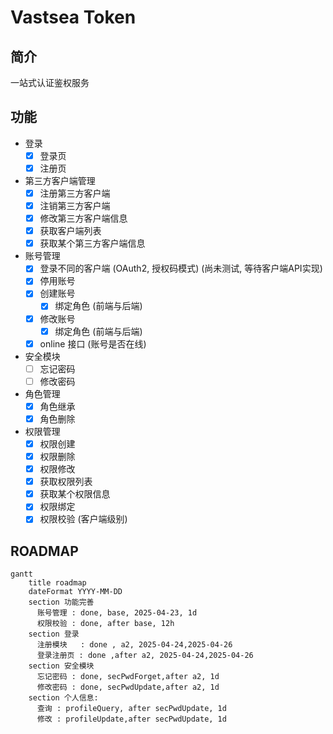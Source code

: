 # Vastsea Token

## 简介

一站式认证鉴权服务

## 功能

- 登录
  - [x] 登录页
  - [x] 注册页
- 第三方客户端管理
  - [x] 注册第三方客户端
  - [x] 注销第三方客户端
  - [x] 修改第三方客户端信息
  - [x] 获取客户端列表
  - [x] 获取某个第三方客户端信息
- 账号管理
  - [x] 登录不同的客户端 (OAuth2, 授权码模式) (尚未测试, 等待客户端API实现)
  - [x] 停用账号
  - [x] 创建账号
    - [x] 绑定角色 (前端与后端)
  - [x] 修改账号
    - [x] 绑定角色 (前端与后端)
  - [x] online 接口 (账号是否在线)
- 安全模块
  - [ ] 忘记密码
  - [ ] 修改密码
- 角色管理
  - [x] 角色继承
  - [x] 角色删除
- 权限管理
  - [x] 权限创建
  - [x] 权限删除
  - [x] 权限修改
  - [x] 获取权限列表
  - [x] 获取某个权限信息
  - [x] 权限绑定
  - [x] 权限校验 (客户端级别)

## ROADMAP

```mermaid
gantt
    title roadmap
    dateFormat YYYY-MM-DD
    section 功能完善
      账号管理 : done, base, 2025-04-23, 1d
      权限校验 : done, after base, 12h
    section 登录
      注册模块   : done , a2, 2025-04-24,2025-04-26
      登录注册页 : done ,after a2, 2025-04-24,2025-04-26
    section 安全模块
      忘记密码 : done, secPwdForget,after a2, 1d
      修改密码 : done, secPwdUpdate,after a2, 1d
    section 个人信息:
      查询 : profileQuery, after secPwdUpdate, 1d
      修改 : profileUpdate,after secPwdUpdate, 1d
```